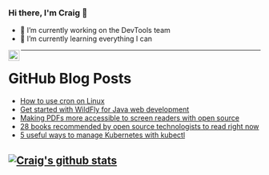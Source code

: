 ### Hi there, I'm Craig 👋

<!--
**CraigTeelFugro/CraigTeelFugro** is a ✨ _special_ ✨ repository because its `README.md` (this file) appears on your GitHub profile.

Here are some ideas to get you started:
-->

- 🔭 I’m currently working on the DevTools team
- 🌱 I’m currently learning everything I can

[<img align="left" alt="Craig Teel | LinkedIn" width="22px" src="https://cdn.jsdelivr.net/npm/simple-icons@v3/icons/linkedin.svg" />][linkedin]

---

# GitHub Blog Posts

<!-- BLOG-POST-LIST:START -->
- [How to use cron on Linux](https://opensource.com/article/21/7/cron-linux)
- [Get started with WildFly for Java web development](https://opensource.com/article/21/7/wildfly)
- [Making PDFs more accessible to screen readers with open source](https://opensource.com/article/21/7/pdf-latex)
- [28 books recommended by open source technologists to read right now](https://opensource.com/article/21/7/open-source-books)
- [5 useful ways to manage Kubernetes with kubectl](https://opensource.com/article/21/7/kubectl)
<!-- BLOG-POST-LIST:END -->

## [![Craig's github stats](https://github-readme-stats.vercel.app/api?username=craigteelfugro)](https://github.com/anuraghazra/github-readme-stats)


[linkedin]: https://linkedin.com/in/craig-teel-b8786771
